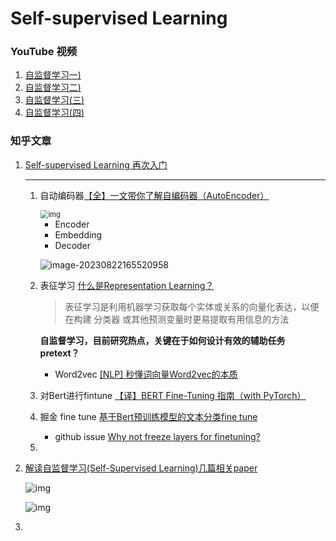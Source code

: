 # Self-supervised Learning

### YouTube 视频

1. [自监督学习一)](https://youtu.be/e422eloJ0W4)
2. [自监督学习二)](https://youtu.be/gh0hewYkjgo)
3. [自监督学习(三)](https://youtu.be/ExXA05i8DEQ)
4.  [自监督学习(四)](https://youtu.be/WY_E0Sd4K80)

### 知乎文章

1. [Self-supervised Learning 再次入门](https://zhuanlan.zhihu.com/p/108906502)

   

   ----

   1. 自动编码器[【全】一文带你了解自编码器（AutoEncoder）](https://zhuanlan.zhihu.com/p/80377698) 

      <img src="http://image.zzzsleep.icu/202308221650167.jpeg" alt="img" style="zoom: 80%;" />

      - Encoder
      - Embedding
      - Decoder

      ![image-20230822165520958](http://image.zzzsleep.icu/202308221655030.png)

   2. 表征学习 [什么是Representation Learning？](https://zhuanlan.zhihu.com/p/136554341) 

      > 表征学习是利用机器学习获取每个实体或关系的向量化表达，以便在构建 分类器 或其他预测变量时更易提取有用信息的方法

      **自监督学习，目前研究热点，关键在于如何设计有效的辅助任务 pretext？**

      - Word2vec [[NLP] 秒懂词向量Word2vec的本质](https://zhuanlan.zhihu.com/p/26306795) 

        

   4. 对Bert进行fintune [【译】BERT Fine-Tuning 指南（with PyTorch）](https://zhuanlan.zhihu.com/p/143209797) 

   5. 掘金 fine tune [基于Bert预训练模型的文本分类fine tune](https://juejin.cn/post/7090382121813934088) 
      - github issue [Why not freeze layers for finetuning?](https://github.com/ultralytics/yolov5/issues/1264)
   6. 

   

2. [解读自监督学习(Self-Supervised Learning)几篇相关paper](https://zhuanlan.zhihu.com/p/96748604)

   ![img](http://image.zzzsleep.icu/202308221455675.jpeg)

   ![img](http://image.zzzsleep.icu/202308221455389.jpeg)

3. 

